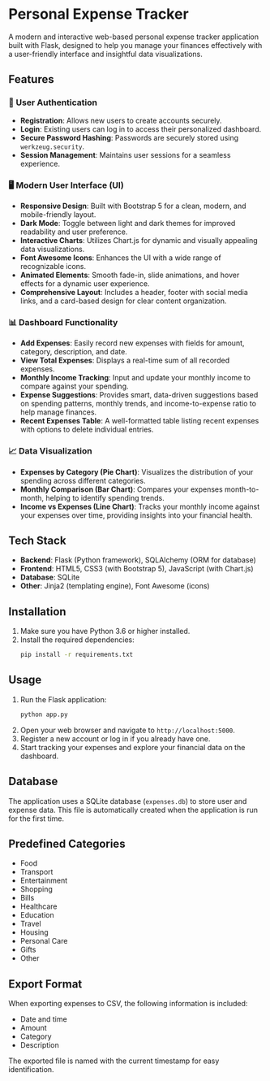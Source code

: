 # Personal Expense Tracker

A modern and interactive web-based personal expense tracker application built with Flask, designed to help you manage your finances effectively with a user-friendly interface and insightful data visualizations.

## Features

### 🔐 User Authentication
- **Registration**: Allows new users to create accounts securely.
- **Login**: Existing users can log in to access their personalized dashboard.
- **Secure Password Hashing**: Passwords are securely stored using `werkzeug.security`.
- **Session Management**: Maintains user sessions for a seamless experience.

### 🖥️ Modern User Interface (UI)
- **Responsive Design**: Built with Bootstrap 5 for a clean, modern, and mobile-friendly layout.
- **Dark Mode**: Toggle between light and dark themes for improved readability and user preference.
- **Interactive Charts**: Utilizes Chart.js for dynamic and visually appealing data visualizations.
- **Font Awesome Icons**: Enhances the UI with a wide range of recognizable icons.
- **Animated Elements**: Smooth fade-in, slide animations, and hover effects for a dynamic user experience.
- **Comprehensive Layout**: Includes a header, footer with social media links, and a card-based design for clear content organization.

### 📊 Dashboard Functionality
- **Add Expenses**: Easily record new expenses with fields for amount, category, description, and date.
- **View Total Expenses**: Displays a real-time sum of all recorded expenses.
- **Monthly Income Tracking**: Input and update your monthly income to compare against your spending.
- **Expense Suggestions**: Provides smart, data-driven suggestions based on spending patterns, monthly trends, and income-to-expense ratio to help manage finances.
- **Recent Expenses Table**: A well-formatted table listing recent expenses with options to delete individual entries.

### 📈 Data Visualization
- **Expenses by Category (Pie Chart)**: Visualizes the distribution of your spending across different categories.
- **Monthly Comparison (Bar Chart)**: Compares your expenses month-to-month, helping to identify spending trends.
- **Income vs Expenses (Line Chart)**: Tracks your monthly income against your expenses over time, providing insights into your financial health.

## Tech Stack

- **Backend**: Flask (Python framework), SQLAlchemy (ORM for database)
- **Frontend**: HTML5, CSS3 (with Bootstrap 5), JavaScript (with Chart.js)
- **Database**: SQLite
- **Other**: Jinja2 (templating engine), Font Awesome (icons)

## Installation

1. Make sure you have Python 3.6 or higher installed.
2. Install the required dependencies:
   ```bash
   pip install -r requirements.txt
   ```

## Usage

1. Run the Flask application:
   ```bash
   python app.py
   ```
2. Open your web browser and navigate to `http://localhost:5000`.
3. Register a new account or log in if you already have one.
4. Start tracking your expenses and explore your financial data on the dashboard.

## Database

The application uses a SQLite database (`expenses.db`) to store user and expense data. This file is automatically created when the application is run for the first time.

## Predefined Categories

- Food
- Transport
- Entertainment
- Shopping
- Bills
- Healthcare
- Education
- Travel
- Housing
- Personal Care
- Gifts
- Other

## Export Format

When exporting expenses to CSV, the following information is included:
- Date and time
- Amount
- Category
- Description

The exported file is named with the current timestamp for easy identification. 